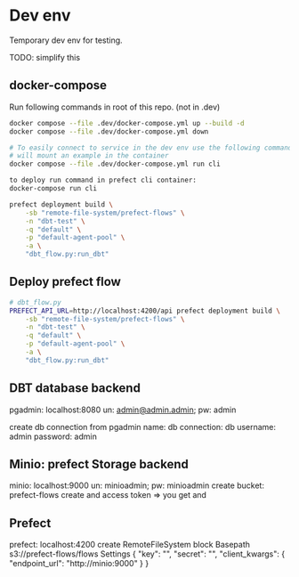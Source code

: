 # Dev env

Temporary dev env for testing.

TODO: simplify this

## docker-compose

Run following commands in root of this repo. (not in .dev)

```bash
docker compose --file .dev/docker-compose.yml up --build -d
docker compose --file .dev/docker-compose.yml down

# To easily connect to service in the dev env use the following command
# will mount an example in the container
docker compose --file .dev/docker-compose.yml run cli
```

```bash
to deploy run command in prefect cli container:
docker-compose run cli

prefect deployment build \
    -sb "remote-file-system/prefect-flows" \
    -n "dbt-test" \
    -q "default" \
    -p "default-agent-pool" \
    -a \
    "dbt_flow.py:run_dbt"
```

## Deploy prefect flow

```bash
# dbt_flow.py
PREFECT_API_URL=http://localhost:4200/api prefect deployment build \
    -sb "remote-file-system/prefect-flows" \
    -n "dbt-test" \
    -q "default" \
    -p "default-agent-pool" \
    -a \
    "dbt_flow.py:run_dbt"
```

## DBT database backend

pgadmin: localhost:8080
un: admin@admin.admin; pw: admin

create db connection from pgadmin
name: db
connection: db
username: admin
password: admin

## Minio: prefect Storage backend

minio: localhost:9000
un: minioadmin; pw: minioadmin
create bucket: prefect-flows
create and access token => you get <minio-key> and <minio-secret>

## Prefect

prefect: localhost:4200
create RemoteFileSystem block
Basepath
s3://prefect-flows/flows
Settings
{
  "key": "<minio-key>",
  "secret": "<minio-secret>",
  "client_kwargs": {
    "endpoint_url": "http://minio:9000"
  }
}